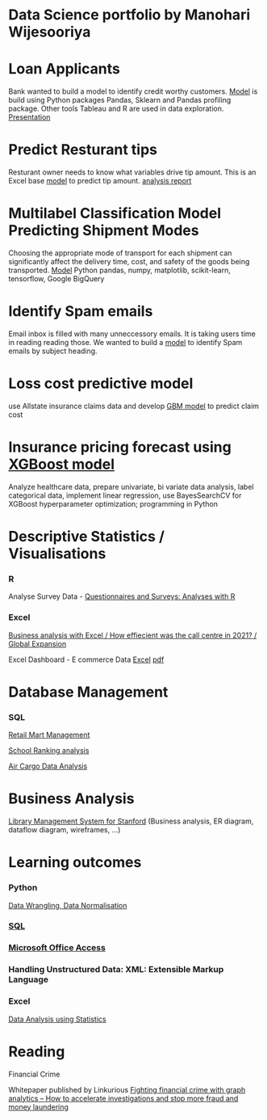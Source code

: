 # Data Science portfolio by Manohari Wijesooriya

# Loan Applicants

Bank wanted to build a model to identify credit worthy customers. [ Model](https://github.com/manohariw44/ML_projects/blob/952b1bf9ff8e5f32c498840e3911799e7557a3a1/PY001_Predictive_Model_Python_sklearn%20(1).ipynb) is build using Python packages Pandas, Sklearn and Pandas profiling package. Other tools Tableau and R are used in data exploration. [Presentation](https://courses.torontomu.ca/d2l/eP/presentations/presentation_preview_popup.d2l?ou=6606&presId=26045&pageId=0&contextId=26045)

# Predict Resturant tips 
Resturant owner needs to know what variables drive tip amount. This is an Excel base [model](https://github.com/manohariw44/ML_projects/blob/8d9779cdc6aa64d48178cf1d149b222ae95617ad/Excel002_Predict%20Restaurant%20tips.xlsx) to predict tip amount. [analysis report](https://github.com/manohariw44/ML_projects/blob/4736a3795607190b097ef883adb8b3d064e3d242/Excel002_Resturant%20tips.pdf)

# Multilabel Classification Model Predicting Shipment Modes
Choosing the appropriate mode of transport for each shipment can significantly affect the delivery time, cost, and safety of the goods being transported. [Model](https://github.com/manohariw44/ML_projects/blob/df9299287f12173023f61a4153b4c0b436679211/Big_Query_001/BigQuery_001_Multilabel_classification.ipynb) Python pandas, numpy, matplotlib, scikit-learn, tensorflow, Google BigQuery

# Identify Spam emails

Email inbox is filled with many unneccessory emails. It is taking users time in reading reading those. We wanted to build a [ model](https://github.com/manohariw44/ML_projects/blob/main/PY002_Unsupervised_Learning_Python.ipynb) to identify Spam emails by subject heading.

# Loss cost predictive model

use Allstate insurance claims data and develop [GBM model](https://github.com/manohariw44/ML_projects/blob/c87bed894db12619c5be5a0e93a38f29a7cfd2a7/Python/All_State_Insurance_Claim_Severity_Prediction.ipynb) to predict claim cost

# Insurance pricing forecast using [XGBoost model](https://github.com/manohariw44/ML_projects/blob/3526933ccb90ac23089f459f09f35dcfeee64890/Python/insurance_pricing_forecast.ipynb) 

Analyze healthcare data, prepare univariate, bi variate data analysis, label categorical data, implement linear regression, use BayesSearchCV for XGBoost hyperparameter optimization; programming in Python

# Descriptive Statistics / Visualisations

### R

Analyse Survey Data - [Questionnaires and Surveys: Analyses with R](https://github.com/manohariw44/ML_projects/blob/main/R_001_Survey_Data_Analyses.ipynb)

### Excel

[Business analysis with Excel / How effiecient was the call centre in 2021? / Global Expansion](https://github.com/manohariw44/ML_projects/blob/5534b27090f52853856ba906f5877ee12706bf43/Business_Analysis_with_Excel.xlsx)

Excel Dashboard - E commerce Data [Excel](https://github.com/manohariw44/ML_projects/blob/77c2816ca5173da659d0876d47d095023e212b49/E%20Commerce%20Dashboard%20Project.xlsx) [pdf](https://github.com/manohariw44/ML_projects/blob/ba110d616fcf8afc1942e99eb19ad5ee4c20b144/E-Commerce%20Dashboard.pdf)

# Database Management

### SQL

[Retail Mart Management](SQL001_Retail_Mart_Management.pdf)

[School Ranking analysis](SQL002_School_Ranking_Analysis.pdf)

[Air Cargo Data Analysis](https://github.com/manohariw44/ML_projects/blob/0301c9247b66cf868ed33c169e71df7930780151/SQL003_Air_Cargo_Data_Analysis.pdf)

# Business Analysis

[Library Management System for Stanford](https://github.com/manohariw44/ML_projects/blob/8956b9cf47fef6dad7ab67b8ea4e8961e03c310f/BA_Project1_Stanford_Library.pdf) (Business analysis, ER diagram, dataflow diagram, wireframes, ...)



# Learning outcomes

### Python 

[Data Wrangling, Data Normalisation](https://github.com/manohariw44/ML_projects/blob/a57e394024ade04a66c362d66977d9a198a3d790/Python-Data-Wrangling-Data-Normalisation.ipynb)

### [SQL](https://courses.torontomu.ca/d2l/eP/presentations/presentation_preview_popup.d2l?ou=6606&presId=26075&pageId=0&contextId=26075)

### [Microsoft Office Access](https://softwarekeep.com/help-center/microsoft-office-access-cheat)

### Handling Unstructured Data: XML: Extensible Markup Language 



### Excel

[Data Analysis using Statistics](https://github.com/manohariw44/ML_projects/blob/2d130c665fa4812bd2cd5e29e20bdee4df4b3a34/Excel_Data_Analysis_using_Statistics.xlsx)

# Reading

Financial Crime 

Whitepaper published by Linkurious
[Fighting financial crime with graph analytics – How to accelerate investigations and stop more fraud and money laundering](https://resources.linkurious.com/whitepaper/fighting-financial-crime-graph-analytics)

